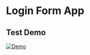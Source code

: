 # Login Form App
## Test Demo
[![Demo](https://github.com/Capronic/marketing-wire/blob/main/loginform.gif)]()